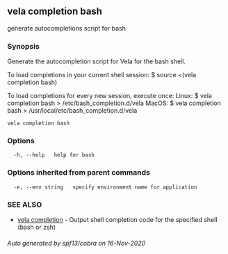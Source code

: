 ## vela completion bash

generate autocompletions script for bash

### Synopsis

Generate the autocompletion script for Vela for the bash shell.

To load completions in your current shell session:
$ source <(vela completion bash)

To load completions for every new session, execute once:
Linux:
  $ vela completion bash > /etc/bash_completion.d/vela
MacOS:
  $ vela completion bash > /usr/local/etc/bash_completion.d/vela


```
vela completion bash
```

### Options

```
  -h, --help   help for bash
```

### Options inherited from parent commands

```
  -e, --env string   specify environment name for application
```

### SEE ALSO

* [vela completion](vela_completion.md)	 - Output shell completion code for the specified shell (bash or zsh)

###### Auto generated by spf13/cobra on 16-Nov-2020
